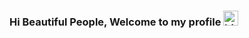 ### Hi Beautiful People, Welcome to my profile <img src="./resources/hello.gif" width="24px" alt="hi">



